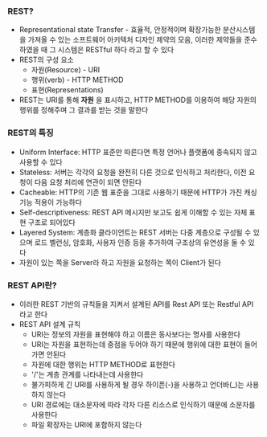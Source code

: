 ### REST?

- Representational state Transfer - 효율적, 안정적이며 확장가능한 분산시스템을 가져올 수 있는 소프트웨어 아키텍처 디자인 제약의 모음, 이러한 제약들을 준수 하였을 때 그 시스템은 RESTful 하다 라고 할 수 있다
- REST의 구성 요소
  - 자원(Resource) - URI
  - 행위(verb) - HTTP METHOD
  - 표현(Representations)
- REST는 URI를 통해 **자원** 을 표시하고, HTTP METHOD를 이용하여 해당 자원의 행위를 정해주며 그 결과를 받는 것을 말한다

### REST의 특징

- Uniform Interface: HTTP 표준만 따른다면 특정 언어나 플랫폼에 종속되지 않고 사용할 수 있다
- Stateless: 서버는 각각의 요청을 완전히 다른 것으로 인식하고 처리한다, 이전 요청이 다음 요청 처리에 연관이 되면 안된다
- Cacheable: HTTP의 기존 웹 표준을 그대로 사용하기 때문에 HTTP가 가진 캐싱 기능 적용이 가능하다
- Self-descriptiveness: REST API 메시지만 보고도 쉽게 이해할 수 있는 자체 표현 구조로 되어있다
- Layered System: 계층화 클라이언트는 REST 서버는 다중 계층으로 구성될 수 있으며 로드 벨런싱, 암호화, 사용자 인증 등을 추가하여 구조상의 유연성을 둘 수 있다
- 자원이 있는 쪽을 Server라 하고 자원을 요청하는 쪽이 Client가 된다

### REST API란?

- 이러한 REST 기반의 규칙들을 지켜서 설계된 API를 Rest API 또는 Restful API 라고 한다
- REST API 설계 규칙
  - URI는 정보의 자원을 표현해야 하고 이름은 동사보다는 명사를 사용한다
  - URI는 자원을 표현하는데 중점을 두어야 하기 때문에 행위에 대한 표현이 들어가면 안된다
  - 자원에 대한 행위는 HTTP METHOD로 표현한다
  - '/'는 계층 관계를 나타내는데 사용한다
  - 불가피하게 긴 URI를 사용하게 될 경우 하이픈(-)을 사용하고 언더바(_)는 사용하지 않는다
  - URI 경로에는 대소문자에 따라 각자 다른 리소스로 인식하기 때문에 소문자를 사용한다
  - 파일 확장자는 URI에 포함하지 않는다